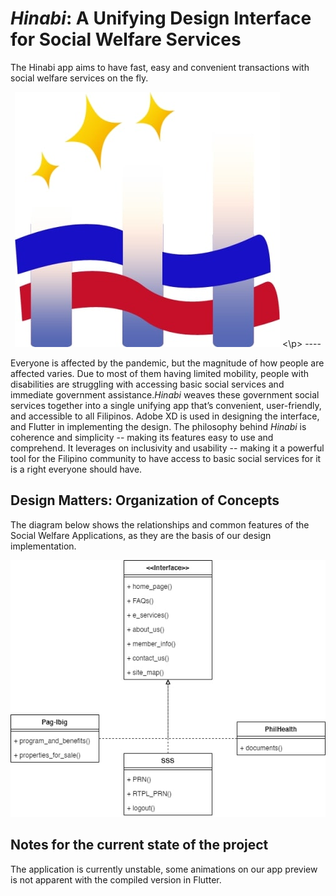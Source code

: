 # *Hinabi*: A Unifying Design Interface for Social Welfare Services
The Hinabi app aims to have fast, easy and convenient transactions with social welfare services on the fly.
<p align="center">
  <img src="https://github.com/adeeconometrics/Hinabi-App/blob/main/Diagrams/hinabi_logo.jpg"/>
<\p>
----

Everyone is affected by the pandemic, but the magnitude of how people are affected varies. Due to most of them having limited mobility, people with disabilities are struggling with accessing basic social services and immediate government assistance.*Hinabi* weaves these government social services together into a single unifying app that’s convenient, user-friendly, and accessible to all Filipinos. Adobe XD is used in designing the interface, and Flutter in implementing the design. The philosophy behind *Hinabi* is coherence and simplicity -- making its features easy to use and comprehend. It leverages on inclusivity and usability -- making it a powerful tool for the Filipino community to have access to basic social services for it is a right everyone should have. 

## Design Matters: Organization of Concepts
The diagram below shows the relationships and common features of the Social Welfare Applications, as they are the basis of our design implementation. 

![alt text](https://github.com/adeeconometrics/Hinabi-App/blob/main/Diagrams/sitemap.jpg?raw=true)

## Notes for the current state of the project
The application is currently unstable, some animations on our app preview is not apparent with the compiled version in Flutter.  
